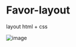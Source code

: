 # Favor-layout
layout html + css 

![image](https://github.com/Sansmmr/Favor-layout/assets/100152467/a20f3453-402a-4acf-9938-c41b4b5086ea)
